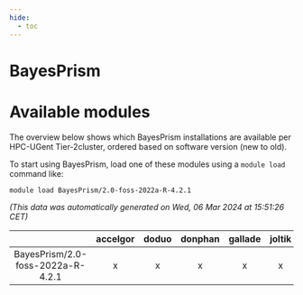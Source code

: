 ```yaml
---
hide:
  - toc
---
```


BayesPrism
==========

# Available modules


The overview below shows which BayesPrism installations are available per HPC-UGent Tier-2cluster, ordered based on software version (new to old).

To start using BayesPrism, load one of these modules using a `module load` command like:

```shell
module load BayesPrism/2.0-foss-2022a-R-4.2.1
```

*(This data was automatically generated on Wed, 06 Mar 2024 at 15:51:26 CET)*  

| |accelgor|doduo|donphan|gallade|joltik|skitty|
| :---: | :---: | :---: | :---: | :---: | :---: | :---: |
|BayesPrism/2.0-foss-2022a-R-4.2.1|x|x|x|x|x|x|
